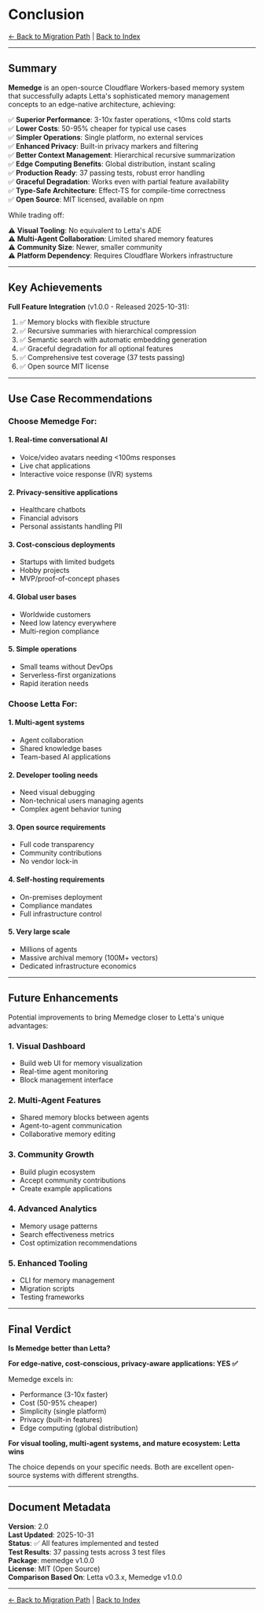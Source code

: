 # Conclusion

[← Back to Migration Path](13-migration-path.md) | [Back to Index](00-index.md)

---

## Summary

**Memedge** is an open-source Cloudflare Workers-based memory system that successfully adapts Letta's sophisticated memory management concepts to an edge-native architecture, achieving:

✅ **Superior Performance**: 3-10x faster operations, <10ms cold starts  
✅ **Lower Costs**: 50-95% cheaper for typical use cases  
✅ **Simpler Operations**: Single platform, no external services  
✅ **Enhanced Privacy**: Built-in privacy markers and filtering  
✅ **Better Context Management**: Hierarchical recursive summarization  
✅ **Edge Computing Benefits**: Global distribution, instant scaling  
✅ **Production Ready**: 37 passing tests, robust error handling  
✅ **Graceful Degradation**: Works even with partial feature availability  
✅ **Type-Safe Architecture**: Effect-TS for compile-time correctness  
✅ **Open Source**: MIT licensed, available on npm

While trading off:

⚠️ **Visual Tooling**: No equivalent to Letta's ADE  
⚠️ **Multi-Agent Collaboration**: Limited shared memory features  
⚠️ **Community Size**: Newer, smaller community  
⚠️ **Platform Dependency**: Requires Cloudflare Workers infrastructure

---

## Key Achievements

**Full Feature Integration** (v1.0.0 - Released 2025-10-31):

1. ✅ Memory blocks with flexible structure
2. ✅ Recursive summaries with hierarchical compression
3. ✅ Semantic search with automatic embedding generation
4. ✅ Graceful degradation for all optional features
5. ✅ Comprehensive test coverage (37 tests passing)
6. ✅ Open source MIT license

---

## Use Case Recommendations

### Choose Memedge For:

#### 1. Real-time conversational AI
- Voice/video avatars needing <100ms responses
- Live chat applications
- Interactive voice response (IVR) systems

#### 2. Privacy-sensitive applications
- Healthcare chatbots
- Financial advisors
- Personal assistants handling PII

#### 3. Cost-conscious deployments
- Startups with limited budgets
- Hobby projects
- MVP/proof-of-concept phases

#### 4. Global user bases
- Worldwide customers
- Need low latency everywhere
- Multi-region compliance

#### 5. Simple operations
- Small teams without DevOps
- Serverless-first organizations
- Rapid iteration needs

### Choose Letta For:

#### 1. Multi-agent systems
- Agent collaboration
- Shared knowledge bases
- Team-based AI applications

#### 2. Developer tooling needs
- Need visual debugging
- Non-technical users managing agents
- Complex agent behavior tuning

#### 3. Open source requirements
- Full code transparency
- Community contributions
- No vendor lock-in

#### 4. Self-hosting requirements
- On-premises deployment
- Compliance mandates
- Full infrastructure control

#### 5. Very large scale
- Millions of agents
- Massive archival memory (100M+ vectors)
- Dedicated infrastructure economics

---

## Future Enhancements

Potential improvements to bring Memedge closer to Letta's unique advantages:

### 1. Visual Dashboard
- Build web UI for memory visualization
- Real-time agent monitoring
- Block management interface

### 2. Multi-Agent Features
- Shared memory blocks between agents
- Agent-to-agent communication
- Collaborative memory editing

### 3. Community Growth
- Build plugin ecosystem
- Accept community contributions
- Create example applications

### 4. Advanced Analytics
- Memory usage patterns
- Search effectiveness metrics
- Cost optimization recommendations

### 5. Enhanced Tooling
- CLI for memory management
- Migration scripts
- Testing frameworks

---

## Final Verdict

**Is Memedge better than Letta?**

**For edge-native, cost-conscious, privacy-aware applications: YES ✅**

Memedge excels in:
- Performance (3-10x faster)
- Cost (50-95% cheaper)
- Simplicity (single platform)
- Privacy (built-in features)
- Edge computing (global distribution)

**For visual tooling, multi-agent systems, and mature ecosystem: Letta wins**

The choice depends on your specific needs. Both are excellent open-source systems with different strengths.

---

## Document Metadata

**Version**: 2.0  
**Last Updated**: 2025-10-31  
**Status**: ✅ All features implemented and tested  
**Test Results**: 37 passing tests across 3 test files  
**Package**: memedge v1.0.0  
**License**: MIT (Open Source)  
**Comparison Based On**: Letta v0.3.x, Memedge v1.0.0  

---

[← Back to Migration Path](13-migration-path.md) | [Back to Index](00-index.md)

